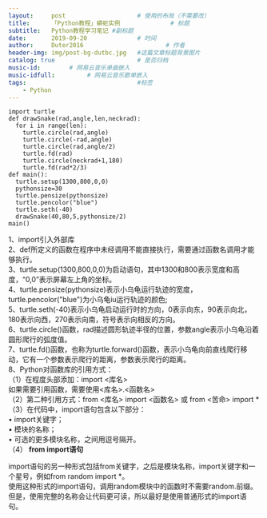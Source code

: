 ```yaml
---
layout:     post   				    # 使用的布局（不需要改）
title:      「Python教程」蟒蛇实例				# 标题 
subtitle:   Python教程学习笔记 #副标题
date:       2019-09-20 				# 时间
author:     Duter2016 						# 作者
header-img: img/post-bg-dutbc.jpg 	#这篇文章标题背景图片
catalog: true 						# 是否归档
music-id:        # 网易云音乐单曲嵌入
music-idfull:         # 网易云音乐歌单嵌入
tags:								#标签
    - Python
---
```


```
import turtle
def drawSnake(rad,angle,len,neckrad):
  for i in range(len):
    turtle.circle(rad,angle)
    turtle.circle(-rad,angle)
    turtle.circle(rad,angle/2)
    turtle.fd(rad)
    turtle.circle(neckrad+1,180)
    turtle.fd(rad*2/3)
def main():
  turtle.setup(1300,800,0,0)
  pythonsize=30
  turtle.pensize(pythonsize)
  turtle.pencolor("blue")
  turtle.seth(-40)
  drawSnake(40,80,5,pythonsize/2)
main()
```

1、import引入外部库  
2、def所定义的函数在程序中未经调用不能直接执行，需要通过函数名调用才能够执行。  
3、turtle.setup(1300,800,0,0)为启动语句，其中1300和800表示宽度和高度，“0,0”表示屏幕左上角的坐标。  
4、turtle.pensize(pythonsize)表示小乌龟运行轨迹的宽度， turtle.pencolor("blue")为小乌龟iu运行轨迹的颜色;  
5、turtle.seth(-40)表示小乌龟启动运行时的方向，0表示向东，90表示向北，180表示向西，270表示向南，符号表示向相反的方向。  
6、turtle.circle()函数，rad描述圆形轨迹半径的位置，参数angle表示小乌龟沿着圆形爬行的弧度值。  
7、turtle.fd()函数，也称为turtle.forward()函数，表示小乌龟向前直线爬行移动，它有一个参数表示爬行的距离，参数表示爬行的距离。  
8、Python对函数库的引用方式：  
（1）在程度头部添加：import <库名>  
如果需要引用函数，需要使用<库名>.<函数名>  
（2）第二种引用方式：from <库名> import <函数名> 或 from <苦命> import *  
（3）在代码中，import语句包含以下部分：  
• import关键字；  
• 模块的名称；  
• 可选的更多模块名称，之间用逗号隔开。  
（4）
**from import语句**

import语句的另一种形式包括from关键字，之后是模块名称，import关键字和一个星号，例如from random import *。  
使用这种形式的import语句，调用random模块中的函数时不需要random.前缀。但是，使用完整的名称会让代码更可读，所以最好是使用普通形式的import语句。
